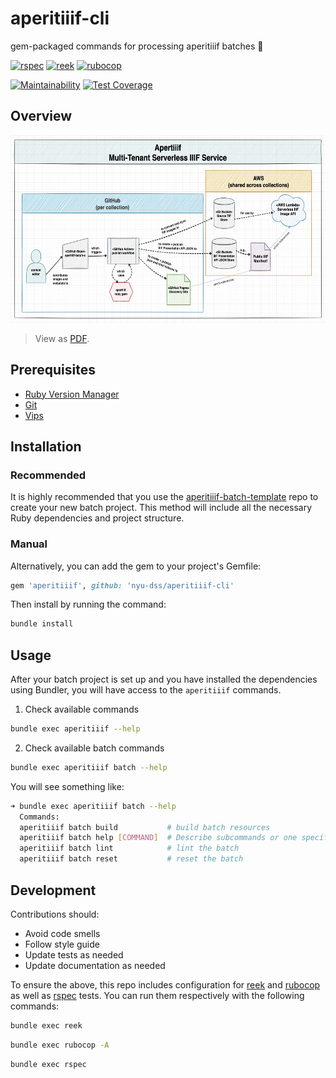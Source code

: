 # aperitiiif-cli

gem-packaged commands for processing aperitiiif batches 🥂

[![rspec](https://github.com/nyu-dss/aperitiiif-cli/actions/workflows/rspec.yml/badge.svg)](https://github.com/nyu-dss/aperitiiif/actions/workflows/rspec.yml) [![reek](https://github.com/nyu-dss/aperitiiif-cli/actions/workflows/reek.yml/badge.svg)](https://github.com/nyu-dss/aperitiiif/actions/workflows/reek.yml) [![rubocop](https://github.com/nyu-dss/aperitiiif-cli/actions/workflows/rubocop.yml/badge.svg)](https://github.com/nyu-dss/aperitiiif/actions/workflows/rubocop.yml)  

[![Maintainability](https://api.codeclimate.com/v1/badges/c25005f1fd12e7a86122/maintainability)](https://codeclimate.com/github/nyu-dss/aperitiiif/maintainability) [![Test Coverage](https://api.codeclimate.com/v1/badges/c25005f1fd12e7a86122/test_coverage)](https://codeclimate.com/github/nyu-dss/aperitiiif/test_coverage)

## Overview

<img alt="aperitiiif service diagram" src="./docs/aperitiiif.jpg" height="300"/>

> View as [PDF](./docs/aperitiiif.pdf).


## Prerequisites
- [Ruby Version Manager](https://rvm.io/rvm/install)
- [Git](https://git-scm.com/downloads)
- [Vips](https://www.libvips.org/install.html)

## Installation

### Recommended

It is highly recommended that you use the [aperitiiif-batch-template](https://github.com/nyu-dss/aperitiiif-batch-template) repo to create your new batch project. This method will include all the necessary Ruby dependencies and project structure.

### Manual

Alternatively, you can add the gem to your project's Gemfile:

``` ruby
gem 'aperitiiif', github: 'nyu-dss/aperitiiif-cli'
```

Then install by running the command:

``` sh
bundle install
```

## Usage

After your batch project is set up and you have installed the dependencies using Bundler, you will have access to the `aperitiiif` commands.

1. Check available commands
  ```sh
  bundle exec aperitiiif --help
  ```
2. Check available batch commands
  ```sh
  bundle exec aperitiiif batch --help
  ```
  You will see something like:
  ```sh
  ➜ bundle exec aperitiiif batch --help
    Commands:
    aperitiiif batch build           # build batch resources
    aperitiiif batch help [COMMAND]  # Describe subcommands or one specific subc...
    aperitiiif batch lint            # lint the batch
    aperitiiif batch reset           # reset the batch
  ```

## Development

Contributions should:
- Avoid code smells
- Follow style guide
- Update tests as needed
- Update documentation as needed

To ensure the above, this repo includes configuration for [reek](https://github.com/troessner/reek) and [rubocop](https://github.com/rubocop/rubocop) as well as [rspec](https://rspec.info/) tests. You can run them respectively with the following commands:

```sh
bundle exec reek
```
```sh
bundle exec rubocop -A
```
```sh
bundle exec rspec
```
